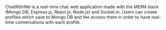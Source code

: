 # 
ChatWithMe is a real-time chat web application made with the MERN stack (Mongo DB, Express.js, React.js, Node.js) and Socket.io. Users can create profiles which save to Mongo DB and the access them in order to have real-time conversations with each profile.  
